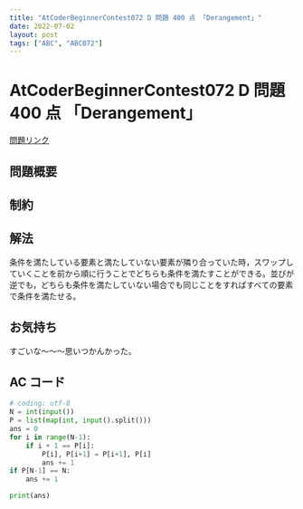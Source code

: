 ```yaml
---
title: "AtCoderBeginnerContest072 D 問題 400 点 「Derangement」"
date: 2022-07-02
layout: post
tags: ["ABC", "ABC072"]
---
```


# AtCoderBeginnerContest072 D 問題 400 点 「Derangement」

<a href="https://atcoder.jp/contests/abc072/tasks/abc072_d" blank="_target">問題リンク</a>

## 問題概要

## 制約

## 解法

条件を満たしている要素と満たしていない要素が隣り合っていた時，スワップしていくことを前から順に行うことでどちらも条件を満たすことができる。並びが逆でも，どちらも条件を満たしていない場合でも同じことをすればすべての要素で条件を満たせる。

## お気持ち

すごいな～～～思いつかんかった。

## AC コード

```python
# coding: utf-8
N = int(input())
P = list(map(int, input().split()))
ans = 0
for i in range(N-1):
    if i + 1 == P[i]:
        P[i], P[i+1] = P[i+1], P[i]
        ans += 1
if P[N-1] == N:
    ans += 1

print(ans)
```
